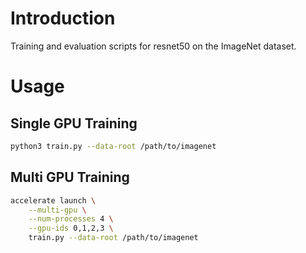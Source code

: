 # Introduction

Training and evaluation scripts for resnet50 on the ImageNet dataset.

# Usage

## Single GPU Training

```bash
python3 train.py --data-root /path/to/imagenet
```

## Multi GPU Training

```bash
accelerate launch \
    --multi-gpu \
    --num-processes 4 \
    --gpu-ids 0,1,2,3 \
    train.py --data-root /path/to/imagenet
```
